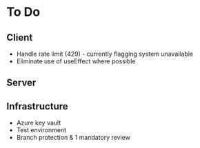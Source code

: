 # To Do

## Client

- Handle rate limit (429) - currently flagging system unavailable
- Eliminate use of useEffect where possible

## Server

## Infrastructure

- Azure key vault
- Test environment
- Branch protection & 1 mandatory review

